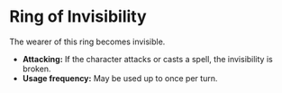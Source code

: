 # Ring of Invisibility

The wearer of this ring becomes invisible.

- **Attacking:** If the character attacks or casts a spell, the invisibility is broken.
- **Usage frequency:** May be used up to once per turn.